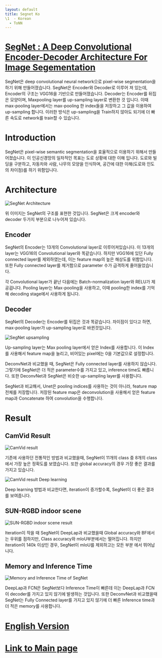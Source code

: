 ```yaml
---
layout: default
title: Segnet Ko
\1  - Korean
  - ToNN
---
```

# [SegNet : A Deep Convolutional Encoder-Decoder Architecture For Image Segementation](https://arxiv.org/pdf/1511.00561.pdf)

SegNet은 deep convolutional neural network으로 pixel-wise segmentation을 하기 위해 만들어졌습니다. SegNet은 Encoder와 Decoder로 이루어 져 있는데, Encoder의 구조는 VGG16을 기반으로 만들어졌습니다. Decoder는 Encoder를 뒤집은 모양이며, Maxpooling layer를 up-sampling layer로 변환한 것 입니다. 이때 max-pooling layer에서는 max-pooling 한 index들을 저장하고 그 값을 이용하여 up-sampling 합니다. 이러한 방식은 up-sampling을 Train하지 않아도 되기에 더 빠른 속도로 network를 train할 수 있습니다.

# Introduction

SegNet은 pixel-wise semantic segmentation을 효율적으로 이용하기 위해서 만들어졌습니다. 이 인공신경망의 일차적인 목표는 도로 상황에 대한 이해 입니다. 도로와 빌딩을 구분하고, 자동차와 사람, 나무의 모양을 인식하며, 공간에 대한 이해(도로와 인도의 차이점)를 하기 위함입니다.

# Architecture

![SegNet Architecture](/assets/images/ToNN/Korean/SegNet_architecture.PNG)

위 이미지는 SegNet의 구조를 표현한 것입니다. SegNet은 크게 encoder와 decoder 두가지 부분으로 나누어져 있습니다.

## Encoder

SegNet의 Encoder는 13개의 Convolutional layer로 이루어져있습니다. 이 13개의 layer는 VGG16의 Convolutional layer와 똑같습니다. 하지만 VGG16에 있던 Fully connected layer를 제외하였는데, 이는 feature map의 높은 해상도를 위함입니다. 또한 Fully connected layer를 제거함으로 parameter 수가 급격하게 줄어들었습니다.

각 Convolutional layer가 끝난 다음에는 Batch-normalization layer와 RELU가 제공굅니다. Pooling layer는 Max-pooling을 사용하고, 이때 pooling한 index를 기억해 decoding stage에서 사용하게 됩니다.

## Decoder

SegNet의 Decoder는 Encoder를 뒤집은 것과 똑같습니다. 차이점이 있다고 하면, max-pooling layer가 up-sampling layer로 바뀐것입니다.

![SegNet upsampling](/assets/images/ToNN/Korean/SegNet_upsampling.PNG)

Up-sampling layer는 Max pooling layer에서 얻은 Index를 사용합니다. 이 Index를 사용해서 feature map을 늘리고, 비어있는 pixel에는 0을 기본값으로 설정합니다.

DeconvNet과 비교했을 때, SegNet은 Fully connected layer를 사용하지 않습니다. 그렇기에 SegNet은 더 적은 parameter수를 가지고 있고, inference time도 빠릅니다. 또한 DeconvNet과 SegNet은 비슷한 up-sampling layer를 사용합니다.

SegNet과 비교해서, Unet은 pooling indices를 사용하는 것이 아니라, feature map 전체를 저장합니다. 저장된 feature map은 deconvolution을 사용해서 얻은 feature map과 Concatenate 하여 convolution을 수행합니다.

# Result

## CamVid Result

![CamVid result](/assets/images/ToNN/Korean/SegNet_CamVid_result.PNG)

기존에 사용하던 전통적인 방법과 비교했을때, SegNet이 11개의 class 중 8개의 class에서 가장 높은 정확도를 보였습니다. 또한 global accuracy의 경우 가장 좋은 결과를 가지고 있습니다. 

![CamVid result Deep learning](/assets/images/ToNN/Korean/SegNet_CamVid_result_deep_learning.PNG)

Deep learning 방법과 비교한다면, iteration이 증가할수록, SegNet이 더 좋은 결과를 보여줍니다.

## SUN-RGBD indoor scene

![SUN-RGBD indoor scene result](/assets/images/ToNN/Korean/SegNet_SUN_RGBD.PNG)

Iteration이 작을 때 SegNet이 DeepLap과 비교했을때 Global accuracy와 BF에서는 우위를 점하지만, Class accuracy와 mIoU부분에서는 떨어집니다. 하지만 iteration이 140k 이상인 경우, SegNet이 mIoU를 제외하고는 모든 부분 에서 뛰어납니다.

## Memory and Inference Time

![Memory and Inference Time of SegNet](/assets/images/ToNN/Korean/SegNet_Memory.PNG)

DeepLap과 FCN은 SegNet보다 Inference Time이 빠른데 이는 DeepLap과 FCN이 decoder를 가지고 있지 않기에 발생하는 것입니다. 또한 DeconvNet과 비교했을때  SegNet는 Fully Connected layer를 가지고 있지 않기에 더 빠른 Inference time과 더 적은 memory를 사용합니다.

# [English Version](../)

# [Link to Main page](../../)